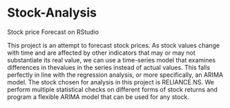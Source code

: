 # Stock-Analysis
Stock price Forecast on RStudio

This project is an attempt to forecast stock prices.
As stock values change with time and are affected by other indicators that may or may not substantiate its real value, we can use a time-series model that examines differences in thevalues in the series instead of actual values. This falls perfectly in line with the regression analysis, or more specifically, an ARIMA model.
The stock chosen for analysis in this project is RELIANCE.NS.
We perform multiple statistical checks on different forms of stock returns and program a flexible ARIMA model that can be used for any stock.
